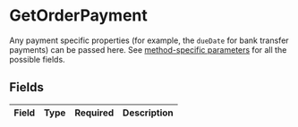 # GetOrderPayment

Any payment specific properties (for example, the `dueDate` for bank transfer payments) can be passed here. See
[method-specific parameters](extra-payment-parameters) for all the possible fields.


## Fields

| Field       | Type        | Required    | Description |
| ----------- | ----------- | ----------- | ----------- |
